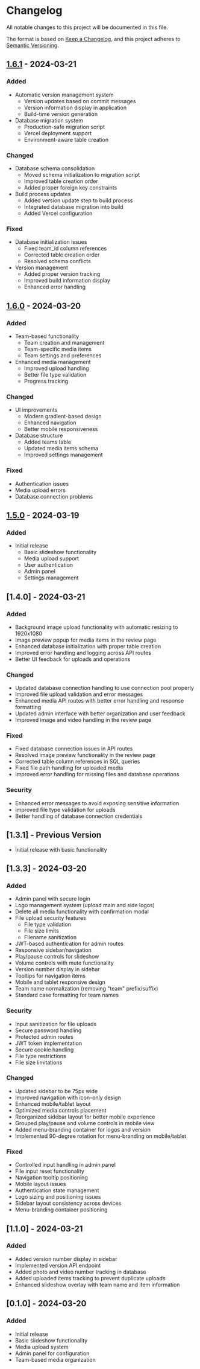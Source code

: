 # Changelog

All notable changes to this project will be documented in this file.

The format is based on [Keep a Changelog](https://keepachangelog.com/en/1.0.0/),
and this project adheres to [Semantic Versioning](https://semver.org/spec/v2.0.0.html).

## [1.6.1] - 2024-03-21

### Added
- Automatic version management system
  - Version updates based on commit messages
  - Version information display in application
  - Build-time version generation
- Database migration system
  - Production-safe migration script
  - Vercel deployment support
  - Environment-aware table creation

### Changed
- Database schema consolidation
  - Moved schema initialization to migration script
  - Improved table creation order
  - Added proper foreign key constraints
- Build process updates
  - Added version update step to build process
  - Integrated database migration into build
  - Added Vercel configuration

### Fixed
- Database initialization issues
  - Fixed team_id column references
  - Corrected table creation order
  - Resolved schema conflicts
- Version management
  - Added proper version tracking
  - Improved build information display
  - Enhanced error handling

## [1.6.0] - 2024-03-20

### Added
- Team-based functionality
  - Team creation and management
  - Team-specific media items
  - Team settings and preferences
- Enhanced media management
  - Improved upload handling
  - Better file type validation
  - Progress tracking

### Changed
- UI improvements
  - Modern gradient-based design
  - Enhanced navigation
  - Better mobile responsiveness
- Database structure
  - Added teams table
  - Updated media items schema
  - Improved settings management

### Fixed
- Authentication issues
- Media upload errors
- Database connection problems

## [1.5.0] - 2024-03-19

### Added
- Initial release
  - Basic slideshow functionality
  - Media upload support
  - User authentication
  - Admin panel
  - Settings management

[1.6.1]: https://github.com/yourusername/slideshow/compare/v1.6.0...v1.6.1
[1.6.0]: https://github.com/yourusername/slideshow/compare/v1.5.0...v1.6.0
[1.5.0]: https://github.com/yourusername/slideshow/releases/tag/v1.5.0

## [1.4.0] - 2024-03-21

### Added
- Background image upload functionality with automatic resizing to 1920x1080
- Image preview popup for media items in the review page
- Enhanced database initialization with proper table creation
- Improved error handling and logging across API routes
- Better UI feedback for uploads and operations

### Changed
- Updated database connection handling to use connection pool properly
- Improved file upload validation and error messages
- Enhanced media API routes with better error handling and response formatting
- Updated admin interface with better organization and user feedback
- Improved image and video handling in the review page

### Fixed
- Fixed database connection issues in API routes
- Resolved image preview functionality in the review page
- Corrected table column references in SQL queries
- Fixed file path handling for uploaded media
- Improved error handling for missing files and database operations

### Security
- Enhanced error messages to avoid exposing sensitive information
- Improved file type validation for uploads
- Better handling of database connection credentials

## [1.3.1] - Previous Version
- Initial release with basic functionality

## [1.3.3] - 2024-03-20

### Added
- Admin panel with secure login
- Logo management system (upload main and side logos)
- Delete all media functionality with confirmation modal
- File upload security features
  - File type validation
  - File size limits
  - Filename sanitization
- JWT-based authentication for admin routes
- Responsive sidebar/navigation
- Play/pause controls for slideshow
- Volume controls with mute functionality
- Version number display in sidebar
- Tooltips for navigation items
- Mobile and tablet responsive design
- Team name normalization (removing "team" prefix/suffix)
- Standard case formatting for team names

### Security
- Input sanitization for file uploads
- Secure password handling
- Protected admin routes
- JWT token implementation
- Secure cookie handling
- File type restrictions
- File size limitations

### Changed
- Updated sidebar to be 75px wide
- Improved navigation with icon-only design
- Enhanced mobile/tablet layout
- Optimized media controls placement
- Reorganized sidebar layout for better mobile experience
- Grouped play/pause and volume controls in mobile view
- Added menu-branding container for logos and version
- Implemented 90-degree rotation for menu-branding on mobile/tablet

### Fixed
- Controlled input handling in admin panel
- File input reset functionality
- Navigation tooltip positioning
- Mobile layout issues
- Authentication state management
- Logo sizing and positioning issues
- Sidebar layout consistency across devices
- Menu-branding container positioning

## [1.1.0] - 2024-03-21
### Added
- Added version number display in sidebar
- Implemented version API endpoint
- Added photo and video number tracking in database
- Added uploaded items tracking to prevent duplicate uploads
- Enhanced slideshow overlay with team name and item information

## [0.1.0] - 2024-03-20
### Added
- Initial release
- Basic slideshow functionality
- Media upload system
- Admin panel for configuration
- Team-based media organization 